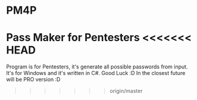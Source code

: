 # PM4P
Pass Maker for Pentesters 
<<<<<<< HEAD
=======
Program is for Pentesters, it's generate all possible passwords from input.
It's for Windows and it's written in C#.
Good Luck :D
In the closest future will be PRO version :D
>>>>>>> origin/master

